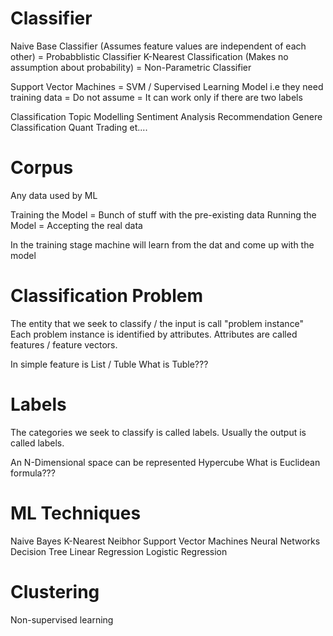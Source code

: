 
Classifier
==========
Naive Base Classifier (Assumes feature values are independent of each other) = Probabblistic Classifier
K-Nearest Classification (Makes no assumption about probability) = Non-Parametric Classifier

Support Vector Machines 
    = SVM / Supervised Learning Model i.e they need training data
    = Do not assume
    = It can work only if there are two labels


Classification
Topic Modelling
Sentiment Analysis
Recommendation
Genere Classification
Quant Trading
et....

Corpus
======
Any data used by ML

Training the Model = Bunch of stuff with the pre-existing data
Running the Model  = Accepting the real data

In the training stage machine will learn from the dat and come up with the model

Classification Problem
======================
The entity that we seek to classify / the input is call "problem instance"
Each problem instance is identified by attributes.
Attributes are called features / feature vectors.

In simple feature is List / Tuble
What is Tuble???

Labels
======
The categories we seek to classify is called labels.
Usually the output is called labels.


An N-Dimensional space can be represented Hypercube
What is Euclidean formula???

ML Techniques
=============
Naive Bayes
K-Nearest Neibhor
Support Vector Machines
Neural Networks
Decision Tree
Linear Regression
Logistic Regression


Clustering
==========
Non-supervised learning


